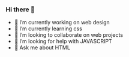 ### Hi there 👋
- 🔭 I’m currently working on web design
- 🌱 I’m currently learning css
- 👯 I’m looking to collaborate on web projects
- 🤔 I’m looking for help with JAVASCRIPT
- 💬 Ask me about HTML
  

<!--
**adriansuamac/adriansuamac** is a ✨ _special_ ✨ repository because its `README.md` (this file) appears on your GitHub profile.

Here are some ideas to get you started:

- 🔭 I’m currently working on ...
- 🌱 I’m currently learning ...
- 👯 I’m looking to collaborate on ...
- 🤔 I’m looking for help with ...
- 💬 Ask me about ...
- 📫 How to reach me: ...
- 😄 Pronouns: ...
- ⚡ Fun fact: ...
-->
